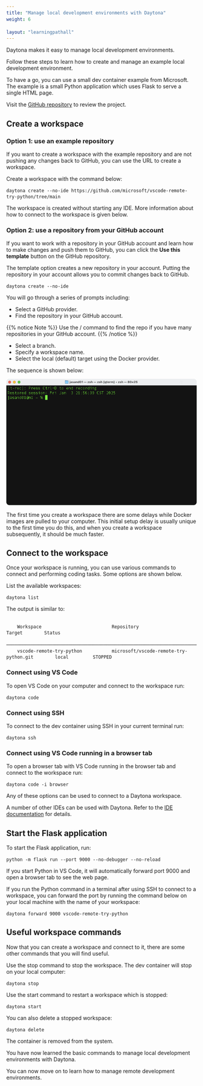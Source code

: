 ```yaml
---
title: "Manage local development environments with Daytona"
weight: 6

layout: "learningpathall"
---
```


Daytona makes it easy to manage local development environments. 

Follow these steps to learn how to create and manage an example local development environment.

To have a go, you can use a small dev container example from Microsoft. The example is a small Python application which uses Flask to serve a single HTML page.

Visit the [GitHub repository](https://github.com/microsoft/vscode-remote-try-python) to review the project. 

## Create a workspace

### Option 1: use an example repository

If you want to create a workspace with the example repository and are not pushing any changes back to GitHub, you can use the URL to create a workspace.

Create a workspace with the command below:

```console
daytona create --no-ide https://github.com/microsoft/vscode-remote-try-python/tree/main
```

The workspace is created without starting any IDE. More information about how to connect to the workspace is given below. 

### Option 2: use a repository from your GitHub account

If you want to work with a repository in your GitHub account and learn how to make changes and push them to GitHub, you can click the **Use this template** button on the GitHub repository.

The template option creates a new repository in your account. Putting the repository in your account allows you to commit changes back to GitHub.

```console
daytona create --no-ide 
```

You will go through a series of prompts including:

- Select a GitHub provider.
- Find the repository in your GitHub account.

{{% notice Note %}}
Use the / command to find the repo if you have many repositories in your GitHub account.
{{% /notice %}}

- Select a branch.
- Specify a workspace name.
- Select the local (default) target using the Docker provider.

The sequence is shown below: 

![Create workspace #center](_images/local.gif)

The first time you create a workspace there are some delays while Docker images are pulled to your computer. This initial setup delay is usually unique to the first time you do this, and when you create a workspace subsequently, it should be much faster.

## Connect to the workspace

Once your workspace is running, you can use various commands to connect and performing coding tasks. Some options are shown below.

List the available workspaces:

```console
daytona list
```

The output is similar to:

```output

    Workspace                          Repository                                    Target        Status
    ─────────────────────────────────────────────────────────────────────────────────────────────────────────────
    vscode-remote-try-python           microsoft/vscode-remote-try-python.git        local         STOPPED

```

### Connect using VS Code

To open VS Code on your computer and connect to the workspace run:

```console
daytona code
```

### Connect using SSH

To connect to the dev container using SSH in your current terminal run:

```console
daytona ssh
```

### Connect using VS Code running in a browser tab

To open a browser tab with VS Code running in the browser tab and connect to the workspace run:

```console
daytona code -i browser
```

Any of these options can be used to connect to a Daytona workspace. 

A number of other IDEs can be used with Daytona. Refer to the [IDE documentation](https://www.daytona.io/docs/usage/ide/) for details. 

## Start the Flask application

To start the Flask application, run:

```console
python -m flask run --port 9000 --no-debugger --no-reload
```

If you start Python in VS Code, it will automatically forward port 9000 and open a browser tab to see the web page. 

If you run the Python command in a terminal after using SSH to connect to a workspace, you can forward the port by running the command below on your local machine with the name of your workspace:

```console
daytona forward 9000 vscode-remote-try-python
```

## Useful workspace commands

Now that you can create a workspace and connect to it, there are some other commands that you will find useful.


Use the stop command to stop the workspace. The dev container will stop on your local computer: 

```console
daytona stop 
```

Use the start command to restart a workspace which is stopped:

```console
daytona start
```

You can also delete a stopped workspace:

```console
daytona delete
```

The container is removed from the system.

You have now learned the basic commands to manage local development environments with Daytona. 

You can now move on to learn how to manage remote development environments.
